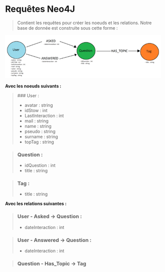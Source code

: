 # Requêtes Neo4J

>Contient les requêtes pour créer les noeuds et les relations. Notre base de donnée est construite sous cette forme : 

![bdd Aura](../../images/bdd.png)

**Avec les noeuds suivants :**

> ### User :
>- avatar : string
>- idStow : int
>- LastInteraction : int
>- mail : string
>- name : string
>- pseudo : string
>- surname : string
>- topTag : string

> ### Question :
>- idQuestion : int
>- title : string

> ### Tag :
>- title : string

**Avec les relations suivantes :**

> ### User - Asked -> Question :
>- dateInteraction : int

> ### User - Answered -> Question :
>- dateInteraction : int

> ### Question - Has_Topic -> Tag